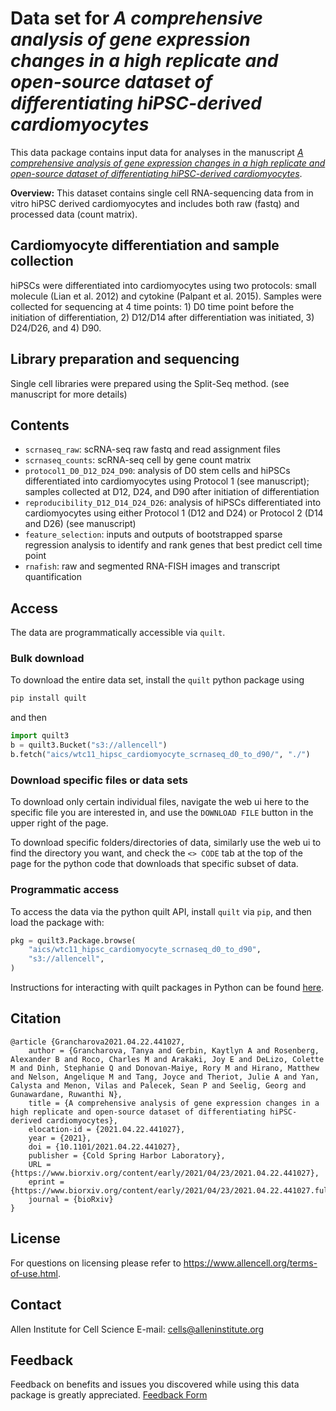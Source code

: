 # Data set for _A comprehensive analysis of gene expression changes in a high replicate and open-source dataset of differentiating hiPSC-derived cardiomyocytes_

This data package contains input data for analyses in the manuscript [_A comprehensive analysis of gene expression changes in a high replicate and open-source dataset of differentiating hiPSC-derived cardiomyocytes_](https://www.biorxiv.org/content/10.1101/2021.04.22.441027v1).

**Overview:** This dataset contains single cell RNA-sequencing data from in vitro hiPSC derived cardiomyocytes
and includes both raw (fastq) and processed data (count matrix).

## Cardiomyocyte differentiation and sample collection 
hiPSCs were differentiated into cardiomyocytes using two protocols: small molecule (Lian et al. 2012) and 
cytokine (Palpant et al. 2015). Samples were collected for sequencing at 4 time points: 1) D0 time point
before the initiation of differentiation, 2) D12/D14 after differentiation was initiated, 3) D24/D26, and 4) D90.

## Library preparation and sequencing
Single cell libraries were prepared using the Split-Seq method. (see manuscript for more details)

## Contents 
- `scrnaseq_raw`: scRNA-seq raw fastq and read assignment files
- `scrnaseq_counts`: scRNA-seq cell by gene count matrix
- `protocol1_D0_D12_D24_D90`: analysis of D0 stem cells and hiPSCs differentiated into cardiomyocytes using Protocol 1 (see manuscript); samples collected at D12, D24, and D90 after initiation of differentiation
- `reproducibility_D12_D14_D24_D26`: analysis of hiPSCs differentiated into cardiomyocytes using either Protocol 1 (D12 and D24) or Protocol 2 (D14 and D26) (see manuscript)
- `feature_selection`: inputs and outputs of bootstrapped sparse regression analysis to identify and rank genes that best predict cell time point
- `rnafish`: raw and segmented RNA-FISH images and transcript quantification

## Access
The data are programmatically accessible via `quilt`.

### Bulk download
To download the entire data set, install the `quilt` python package using
```bash
pip install quilt
```
and then
```python
import quilt3
b = quilt3.Bucket("s3://allencell")
b.fetch("aics/wtc11_hipsc_cardiomyocyte_scrnaseq_d0_to_d90/", "./")
```

### Download specific files or data sets
To download only certain individual files, navigate the web ui here to the specific file you are interested in, and use the `DOWNLOAD FILE` button in the upper right of the page.

To download specific folders/directories of data, similarly use the web ui to find the directory you want, and check the `<> CODE` tab at the top of the page for the python code that downloads that specific subset of data.

### Programmatic access
To access the data via the python quilt API, install `quilt` via `pip`, and then load the package with:

```python
pkg = quilt3.Package.browse(
    "aics/wtc11_hipsc_cardiomyocyte_scrnaseq_d0_to_d90",
    "s3://allencell",
)
```
Instructions for interacting with quilt packages in Python can be found [here](https://docs.quiltdata.com/walkthrough/getting-data-from-a-package).

## Citation
```
@article {Grancharova2021.04.22.441027,
    author = {Grancharova, Tanya and Gerbin, Kaytlyn A and Rosenberg, Alexander B and Roco, Charles M and Arakaki, Joy E and DeLizo, Colette M and Dinh, Stephanie Q and Donovan-Maiye, Rory M and Hirano, Matthew and Nelson, Angelique M and Tang, Joyce and Theriot, Julie A and Yan, Calysta and Menon, Vilas and Palecek, Sean P and Seelig, Georg and Gunawardane, Ruwanthi N},
    title = {A comprehensive analysis of gene expression changes in a high replicate and open-source dataset of differentiating hiPSC-derived cardiomyocytes},
    elocation-id = {2021.04.22.441027},
    year = {2021},
    doi = {10.1101/2021.04.22.441027},
    publisher = {Cold Spring Harbor Laboratory},
    URL = {https://www.biorxiv.org/content/early/2021/04/23/2021.04.22.441027},
    eprint = {https://www.biorxiv.org/content/early/2021/04/23/2021.04.22.441027.full.pdf},
    journal = {bioRxiv}
}
```

## License
For questions on licensing please refer to https://www.allencell.org/terms-of-use.html.

## Contact
Allen Institute for Cell Science E-mail: cells@alleninstitute.org

## Feedback
Feedback on benefits and issues you discovered while using this data package is greatly appreciated. [Feedback Form](https://forms.gle/GUBC3zU5kuA8wyS17)

